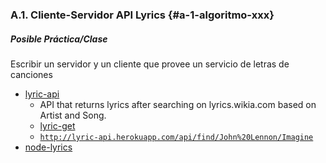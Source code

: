 ### A.1. Cliente-Servidor API Lyrics {#a-1-algoritmo-xxx}

##### Posible Práctica/Clase

Escribir un servidor y un cliente que provee un servicio de letras de canciones

* [lyric-api](https://github.com/rhnvrm/lyric-api)
    - API that returns lyrics after searching on lyrics.wikia.com based on Artist and Song.
    - [lyric-get](https://github.com/rhnvrm/lyric-api/tree/master/lyric-get)
    - [`http://lyric-api.herokuapp.com/api/find/John%20Lennon/Imagine`](http://lyric-api.herokuapp.com/api/find/John%20Lennon/Imagine)
* [node-lyrics](https://www.npmjs.com/package/node-lyrics)
